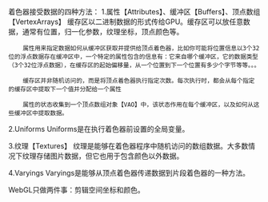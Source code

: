 着色器接受数据的四种方法：
1.属性【Attributes】、缓冲区【Buffers】、顶点数组【VertexArrays】
        缓存区以二进制数据的形式传给GPU。缓存区可以放任意数据，通常有位置，归一化参数，纹理坐标，顶点颜色等。

        属性用来指定数据如何从缓冲区获取并提供给顶点着色器，比如你可能将位置信息以3个32位的浮点数据存在缓冲区中，一个特定的属性包含的信息有：它来自哪个缓冲区，它的数据类型（3个32位浮点数据），在缓存区的起始偏移量，从一个位置到下一个位置有多少个字节等等。。。

        缓存区并非随机访问的，而是将顶点着色器执行指定次数。每次执行时，都会从每个指定的缓存区中提取下一个值并分配给一个属性

        属性的状态收集到一个顶点数组对象【VAO】中，该状态作用在每个缓冲区，以及如何从这些缓冲区中提取数据。
    
2.Uniforms
    Uniforms是在执行着色器前设置的全局变量。

3.纹理【Textures】
    纹理是能够在着色器程序中随机访问的数组数据。大多数情况下纹理存储图片数据，但它也用于包含颜色以外数据。

4.Varyings
    Varyings是能够从顶点着色器传递数据到片段着色器的一种方法。

WebGL只做两件事：剪辑空间坐标和颜色。